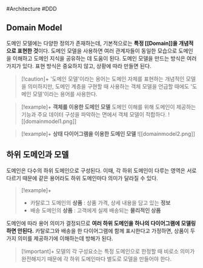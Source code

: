 #Architecture #DDD

## Domain Model
도메인 모델에는 다양한 정의가 존재하는데, 기본적으로는 **특정 [[Domain]]을 개념적으로 표현한 것**이다.
도메인 모델을 사용하면 여러 관계자들이 동일한 모습으로 도메인을 이해하고 도메인 지식을 공유하는 데 도움이 된다. 도메인 모델을 만드는 방식은 여러 가지가 있다. 표현 방식은 중요하지 않고, 상황에 따라 만들면 된다.

> [!caution]+ 
> '도메인 모델'이라는 용어는 도메인 자체를 표현하는 개념적인 모델을 의미하지만, 도메인 계층을 구현할 때 사용하는 객체 모델을 언급할 때에도 '도메인 모델'이라는 용어를 사용한다.


> [!example]+ 
> **객체를 이용한 도메인 모델**
> 도메인 이해를 위해 도메인이 제공하는 기능과 주요 데이터 구성을 파악하는 면에서 객체 모델이 적합하다.
> ![[domainmodel1.png]]

> [!example]+ 
> **상태 다이어그램을 이용한 도메인 모델**
> ![[domainmodel2.png]]

## 하위 도메인과 모델
도메인은 다수의 하위 도메인으로 구성된다. 이때, 각 하위 도메인이 다루는 영역은 서로 다르기 때문에 같은 용어라도 하위 도메인마다 의미가 달라질 수 있다.

> [!example]+ 
> + 카탈로그 도메인의 **상품** : 상품 가격, 상세 내용을 담고 있는 **정보**
> + 배송 도메인의 **상품** : 고객에게 실제 배송되는 **물리적인 상품**
> 

도메인에 따라 용어 의미가 결정되므로 **여러 하위 도메인을 하나의 다이어그램에 모델링하면 안된다.** 카탈로그와 배송을 한 다이어그램에 함께 표시한다고 가정하면, 상품이 두가지 의미를 제공하기에 이해하는데 방해가 된다.

> [!important]+ 
> 모델의 각 구성요소는 특정 도메인으로 한정할 때 비로소 의미가 완전해지기 때문에 각 하위 도메인마다 별도로 모델을 만들어야 한다.


